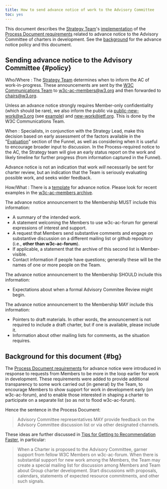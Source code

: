 ```yaml
---
title: How to send advance notice of work to the Advisory Committee
toc: yes
---
```


This document describes the [Strategy Team](https://www.w3.org/staff/strat/)'s [implementation](#policy) of the [Process Document requirements](https://www.w3.org/policies/process/#WGCharterDevelopment) related to advance notice to the Advisory Committee of charters in development. See the [background](#bg) for the advance notice policy and this document.

## Sending advance notice to the Advisory Committee {#policy}

Who/Where
: The [Strategy Team](https://www.w3.org/staff/strat/) determines when
to inform the AC of work-in-progress. These announcements are sent by
the [W3C Communications Team](https://www.w3.org/staff/comm/) to w3c-ac-members@w3.org
and then forwarded to chairs@w3.org.

  Unless an advance notice strongly requires Member-only confidentiality
(which should be rare), we also inform the public
via [public-new-work@w3.org](https://lists.w3.org/Archives/Public/public-new-work/)
(see [example](https://lists.w3.org/Archives/Public/public-new-work/2022Mar/0012.html))
and [new-work@ietf.org](https://www.ietf.org/mailman/listinfo/new-work). This
is done by the W3C Communications Team.

When
: Specialists, in conjunction with the Strategy Lead, make this
decision based on early assessment of the factors available in the
"[Evaluation](https://github.com/w3c/strategy/blob/master/3.Evaluation.md)" section of the Funnel,
as well as considering when it is useful to encourage broader input to
discussion. In the Process-required notice to the AC, the Strategy
team will give an early status report on the work and likely timeline
for further progress (from information captured in the Funnel).

  Advance notice is not an indication that work *will* necessarily be
sent for charter review, but an indication that the Team is seriously
evaluating possible work, and seeks wider feedback.

How/What
: There is a [template](https://www.w3.org/new-doc-from-template?location=%2FTeam%2F&amp;template=%2Fafs%2Fw3.org%2Fpub%2FWWW%2FTeam%2FTemplates%2Fadv-charter.html&amp;submit=Continue...)
for advance notice</a>. Please look for recent examples in the
[w3c-ac-members archive](https://lists.w3.org/Archives/Member/w3c-ac-members/).

  The advance notice announcement to the Membership MUST include this
information:

  - A summary of the intended work.
  - A statement welcoming the Members to use w3c-ac-forum for general expressions of interest and support.
  - A request that Members send substantive comments and engage on substantive discussion on a different mailing list or github repository (i.e., **other than w3c-ac-forum**).
  - If applicable, a statement that the archive of this second list is Member-visible.
  - Contact information if people have questions; generally these will be the names of one or more people on the Team.

  The advance notice announcement to the Membership SHOULD include this
information:

  - Expectations about when a formal Advisory Commitee Review might begin.

  The advance notice announcement to the Membership MAY include this
information:

  - Pointers to draft materials. In other words, the announcement is not
required to include a draft charter, but if one is available, please include it.
  - Information about other mailing lists for comments, as the situation requires.

## Background for this document {#bg}

The [Process Document requirements](https://www.w3.org/policies/process/#WGCharterDevelopment) for advance notice were introduced in response to requests from Members to be more in the loop earlier for work in development. These requirements were added to provide additional transparency to some work carried out (in general) by the Team, to encourage Members to show support for work in development early (on w3c-ac-forum), and to enable those interested in shaping a charter to participate on a separate list (so as not to flood w3c-ac-forum).

Hence the sentence in the Process Document:
> Advisory Committee representatives MAY provide feedback on the Advisory Committee discussion list or via other designated channels.

These ideas are further discussed in [Tips for Getting to Recommendation Faster](../standards-track/rec-tips.md),
in particular:

> When a Charter is proposed to the Advisory Committee, garner support from fellow W3C Members on w3c-ac-forum. When there is substantial support for new work among the Members, the Team may create a special mailing list for discussion among Members and Team about Group charter development. Start discussions with proposals, calendars, statements of expected resource commitments, and other such signals.
